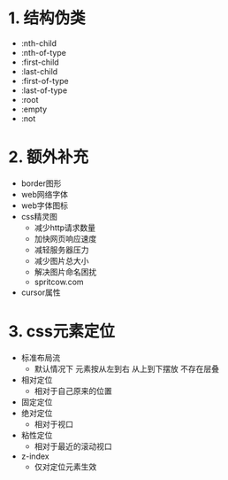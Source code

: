 # 1. 结构伪类
- :nth-child
- :nth-of-type
- :first-child
- :last-child
- :first-of-type
- :last-of-type
- :root
- :empty
- :not

# 2. 额外补充
- border图形
- web网络字体
- web字体图标
- css精灵图
  - 减少http请求数量 
  - 加快网页响应速度 
  - 减轻服务器压力 
  - 减少图片总大小 
  - 解决图片命名困扰
  - spritcow.com
- cursor属性

# 3. css元素定位 
- 标准布局流
  - 默认情况下 元素按从左到右 从上到下摆放 不存在层叠
- 相对定位
  - 相对于自己原来的位置
- 固定定位
- 绝对定位
  - 相对于视口
- 粘性定位
  - 相对于最近的滚动视口
- z-index
  - 仅对定位元素生效